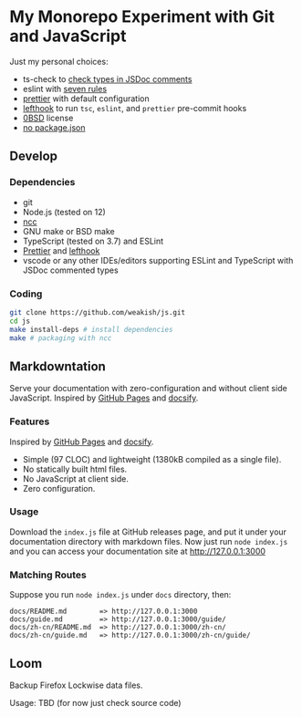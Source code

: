 # My Monorepo Experiment with Git and JavaScript

Just my personal choices:

- ts-check to [check types in JSDoc comments][ts-check]
- eslint with [seven rules][eslint]
- [prettier] with default configuration
- [lefthook] to run `tsc`, `eslint`, and `prettier` pre-commit hooks
- [0BSD] license
- [no package.json]

[ts-check]: https://mmap.page/dive-into/ts-check/ "Fight for Type Safety. Stand with JavaScript."
[eslint]: https://mmap.page/dive-into/eslint/ "An Optioned Guide to ESLint"
[prettier]: https://prettier.io
[lefthook]: https://github.com/Arkweid/lefthook/blob/master/docs/node.md
[0BSD]: https://landley.net/toybox/license.html "Why 0BSD?"
[no package.json]: https://mmap.page/dive-into/npm/ "Use npm without package.json"

## Develop

### Dependencies

- git
- Node.js (tested on 12)
- [ncc](https://github.com/zeit/ncc/)
- GNU make or BSD make
- TypeScript (tested on 3.7) and ESLint
- [Prettier] and [lefthook]
- vscode or any other IDEs/editors supporting ESLint and TypeScript with JSDoc commented types

[Prettier]: https://prettier.io
[lefthook]: https://github.com/Arkweid/lefthook/blob/master/docs/node.md

### Coding

```sh
git clone https://github.com/weakish/js.git
cd js
make install-deps # install dependencies
make # packaging with ncc
```

## Markdowntation

Serve your documentation with zero-configuration and without client side JavaScript.
Inspired by [GitHub Pages] and [docsify].

[GitHub Pages]: https://pages.github.com/
[docsify]: https://docsify.js.org/

### Features
 Inspired by [GitHub Pages] and [docsify].
- Simple (97 CLOC) and lightweight (1380kB compiled as a single file).
- No statically built html files.
- No JavaScript at client side.
- Zero configuration.

### Usage

Download the `index.js` file at GitHub releases page, and put it under your documentation directory with markdown files.
Now just run `node index.js` and you can access your documentation site at http://127.0.0.1:3000

### Matching Routes

Suppose you run `node index.js` under `docs` directory, then:

```
docs/README.md        => http://127.0.0.1:3000
docs/guide.md         => http://127.0.0.1:3000/guide/
docs/zh-cn/README.md  => http://127.0.0.1:3000/zh-cn/
docs/zh-cn/guide.md   => http://127.0.0.1:3000/zh-cn/guide/
```

## Loom

Backup Firefox Lockwise data files.

Usage: TBD (for now just check source code)